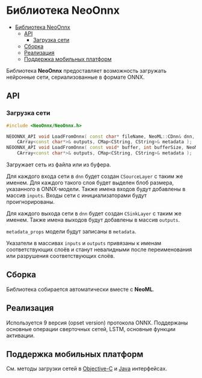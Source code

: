 # Библиотека NeoOnnx

<!-- TOC -->
- [Библиотека NeoOnnx](#библиотека-neoonnx)
    - [API](#api)
        - [Загрузка сети](#загрузка-сети)
    - [Сборка](#сборка)
    - [Реализация](#реализация)
    - [Поддержка мобильных платформ](#поддержка-мобильных-платформ)
<!-- /TOC -->

Библиотека **NeoOnnx** предоставляет возможность загружать нейронные сети, сериализованные в формате ONNX.

## API

### Загрузка сети

```c++
#include <NeoOnnx/NeoOnnx.h>

NEOONNX_API void LoadFromOnnx( const char* fileName, NeoML::CDnn& dnn, CArray<const char*>& inputs,
    CArray<const char*>& outputs, CMap<CString, CString>& metadata );
NEOONNX_API void LoadFromOnnx( const void* buffer, int bufferSize, NeoML::CDnn& dnn, CArray<const char*>& inputs,
    CArray<const char*>& outputs, CMap<CString, CString>& metadata );
```

Загружает сеть из файла или из буфера.

Для каждого входа сети в `dnn` будет создан `CSourceLayer` с таким же именем. Для каждого такого слоя будет выделен блоб размера, указанного в ONNX-модели. Также имена входов будут добавлены в массив `inputs`. Входы сети с инициализаторами будут проигнорированы.

Для каждого выхода сети в `dnn` будет создан `CSinkLayer` с таким же именем. Также имена выходов будут добавлены в массив `outputs`.

`metadata_props` модели будут записаны в `metadata`.

Указатели в массивах `inputs` и `outputs` привязаны к именам соответствующих слоёв и станут невалидными после переименования или разрушения соответствующих слоёв.

## Сборка

Библиотека собирается автоматически вместе с **NeoML**.

## Реализация

Используется 9 версия (opset version) протокола ONNX. Поддержаны основные операции сверточных сетей, LSTM, основные функции активации.

## Поддержка мобильных платформ

См. методы загрузки сетей в [Objective-C](../en/Wrappers/ObjectiveC.md) и [Java](../en/Wrappers/Java.md) интерфейсах.
